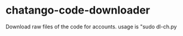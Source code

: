 # chatango-code-downloader

Download raw files of the code for accounts.
usage is "sudo dl-ch.py <username>
